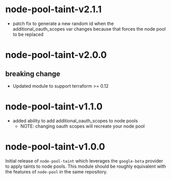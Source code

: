 # node-pool-taint-v2.1.1
- patch fix to generate a new random id when the additional_oauth_scopes var changes because that forces the node pool to be replaced

# node-pool-taint-v2.0.0
## breaking change
- Updated module to support terraform >= 0.12

# node-pool-taint-v1.1.0
- added ability to add additional_oauth_scopes to node pools
  - NOTE: changing oauth scopes will recreate your node pool

# node-pool-taint-v1.0.0
Initial release of `node-pool-taint` which leverages the `google-beta` provider to apply taints to node pools. This module should be roughly equivalent with the features of `node-pool` in the same repository.
